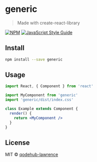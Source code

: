 # generic

> Made with create-react-library

[![NPM](https://img.shields.io/npm/v/generic.svg)](https://www.npmjs.com/package/generic) [![JavaScript Style Guide](https://img.shields.io/badge/code_style-standard-brightgreen.svg)](https://standardjs.com)

## Install

```bash
npm install --save generic
```

## Usage

```jsx
import React, { Component } from 'react'

import MyComponent from 'generic'
import 'generic/dist/index.css'

class Example extends Component {
  render() {
    return <MyComponent />
  }
}
```

## License

MIT © [qodehub-lawrence](https://github.com/qodehub-lawrence)
